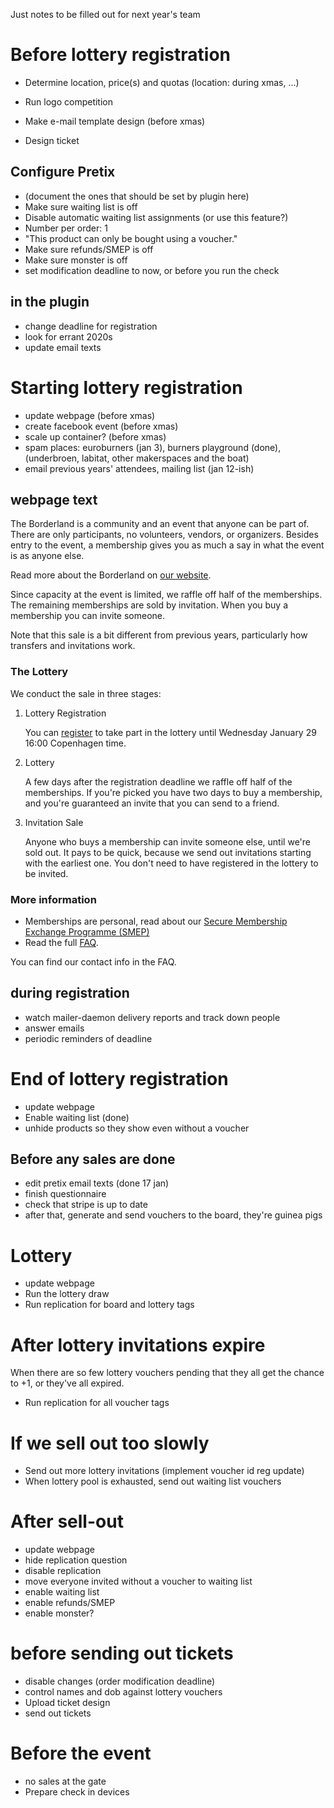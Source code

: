 Just notes to be filled out for next year's team

# Before lottery registration
  * Determine location, price(s) and quotas (location: during xmas, ...)
  
  * Run logo competition
  * Make e-mail template design (before xmas)
  * Design ticket
  
## Configure Pretix
  * (document the ones that should be set by plugin here)
  * Make sure waiting list is off
  * Disable automatic waiting list assignments (or use this feature?)
  * Number per order: 1
  * "This product can only be bought using a voucher."
  * Make sure refunds/SMEP is off
  * Make sure monster is off
  * set modification deadline to now, or before you run the check

## in the plugin
  * change deadline for registration
  * look for errant 2020s
  * update email texts
  
# Starting lottery registration
  * update webpage (before xmas)
  * create facebook event (before xmas)
  * scale up container? (before xmas)
  * spam places: euroburners (jan 3), burners playground (done), (underbroen, labitat, other makerspaces and the boat)
  * email previous years' attendees, mailing list (jan 12-ish)


## webpage text
The Borderland is a community and an event that anyone can be part of. There are only participants, no volunteers, vendors, or organizers. Besides entry to the event, a membership gives you as much a say in what the event is as anyone else. 

Read more about the Borderland on [our website](https://theborderland.se).

Since capacity at the event is limited, we raffle off half of the memberships. The remaining memberships are sold by invitation. When you buy a membership you can invite someone.

Note that this sale is a bit different from previous years, particularly how transfers and invitations work.

### The Lottery

We conduct the sale in three stages:

  1. Lottery Registration
  
     You can [register](register/) to take part in the lottery until Wednesday January 29 16:00 Copenhagen time. 
     
  1. Lottery
  
     A few days after the registration deadline we raffle off half of the memberships. If you're picked you have two days to buy a membership, and you're guaranteed an invite that you can send to a friend.

  1. Invitation Sale
  
     Anyone who buys a membership can invite someone else, until we're sold out. It pays to be quick, because we send out invitations starting with the earliest one. You don't need to have registered in the lottery to be invited.

### More information
  * Memberships are personal, read about our [Secure Membership Exchange Programme (SMEP)](page/smep/)
  * Read the full [FAQ](page/faq/).

You can find our contact info in the FAQ.


<!-- we are here -->

## during registration
  * watch mailer-daemon delivery reports and track down people 
  * answer emails
  * periodic reminders of deadline
  

# End of lottery registration
  * update webpage
  * Enable waiting list (done)
  * unhide products so they show even without a voucher
  
## Before any sales are done
  * edit pretix email texts (done 17 jan)
  * finish questionnaire
  * check that stripe is up to date
  * after that, generate and send vouchers to the board, they're guinea pigs 
  
# Lottery
  * update webpage
  * Run the lottery draw
  * Run replication for board and lottery tags

# After lottery invitations expire
When there are so few lottery vouchers pending that they all get the chance to
+1, or they've all expired.
  * Run replication for all voucher tags

# If we sell out too slowly
  * Send out more lottery invitations (implement voucher id reg update)
  * When lottery pool is exhausted, send out waiting list vouchers

# After sell-out
  * update webpage
  * hide replication question
  * disable replication
  * move everyone invited without a voucher to waiting list
  * enable waiting list
  * enable refunds/SMEP
  * enable monster?
  
# before sending out tickets
  * disable changes (order modification deadline)
  * control names and dob against lottery vouchers
  * Upload ticket design
  * send out tickets

# Before the event
  * no sales at the gate
  * Prepare check in devices
  
